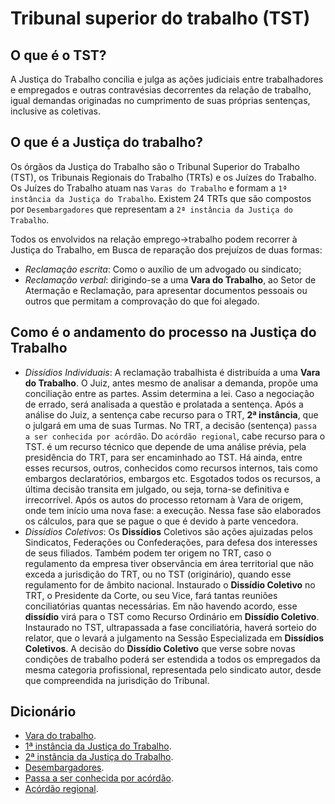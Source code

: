 # Tribunal superior do trabalho (TST)

## O que é o TST?

A Justiça do Trabalho concilia e julga as ações judiciais entre trabalhadores e empregados e outras contravésias decorrentes da relação de trabalho, igual demandas originadas no cumprimento de suas próprias sentenças, inclusive as coletivas.

## O que é a Justiça do trabalho?

Os órgãos da Justiça do Trabalho são o Tribunal Superior do Trabalho (TST), os Tribunais Regionais do Trabalho (TRTs) e os Juízes do Trabalho. Os Juízes do Trabalho atuam nas `Varas do Trabalho` e formam a `1ª instância da Justiça do Trabalho`. Existem 24 TRTs que são compostos por `Desembargadores` que representam a `2ª instância da Justiça do Trabalho`.

Todos os envolvidos na relação emprego->trabalho podem recorrer à Justiça do Trabalho, em Busca de reparação dos prejuízos de duas formas:

- *Reclamação escrita*: Como o auxílio de um advogado ou sindicato;
- *Reclamação verbal*: dirigindo-se a uma __Vara do Trabalho__, ao Setor de Atermação e Reclamação, para apresentar documentos pessoais ou outros que permitam a comprovação do que foi alegado.

## Como é o andamento do processo na Justiça do Trabalho

- *Dissídios Individuais*: A reclamação trabalhista é distribuída a uma __Vara do Trabalho__. O Juiz, antes mesmo de analisar a demanda, propõe uma conciliação entre as partes. Assim determina a lei.
Caso a negociação de errado, será analisada a questão e prolatada a sentença.
Após a análise do Juiz, a sentença cabe recurso para o TRT, __2ª instância__, que o julgará em uma de suas Turmas.
No TRT, a decisão (sentença) `passa a ser conhecida por acórdão`.
Do `acórdão regional`, cabe recurso para o TST. é um recurso técnico que depende de uma análise prévia, pela presidência do TRT, para ser encaminhado ao TST.
Há ainda, entre esses recursos, outros, conhecidos como recursos internos, tais como embargos declaratórios, embargos etc.
Esgotados todos os recursos, a última decisão transita em julgado, ou seja, torna-se definitiva e irrecorrível.
Após os autos do processo retornam à Vara de origem, onde tem início uma nova fase: a execução. Nessa fase são elaborados os cálculos, para que se pague o que é devido à parte vencedora.
- *Dissídios Coletivos*: Os __Dissídios__ Coletivos são ações ajuizadas pelos Sindicatos, Federações ou Confederações, para defesa dos interesses de seus filiados.
Também podem ter origem no TRT, caso o regulamento da empresa tiver observância em área territorial que não exceda a jurisdição do TRT, ou no TST (originário), quando esse regulamento for de âmbito nacional.
Instaurado o __Dissídio Coletivo__ no TRT, o Presidente da Corte, ou seu Vice, fará tantas reuniões conciliatórias quantas necessárias. Em não havendo acordo, esse __dissídio__ virá para o TST como Recurso Ordinário em __Dissídio Coletivo__.
Instaurado no TST, ultrapassada a fase conciliatória, haverá sorteio do relator, que o levará a julgamento na Sessão Especializada em __Dissídios Coletivos__.
A decisão do __Dissídio Coletivo__ que verse sobre novas condições de trabalho poderá ser estendida a todos os empregados da mesma categoria profissional, representada pelo sindicato autor, desde que compreendida na jurisdição do Tribunal.

## Dicionário

- [Vara do trabalho](https://pt.wikipedia.org/wiki/Vara_do_Trabalho).
- [1ª instância da Justiça do Trabalho](https://www.tst.jus.br/web/acesso-a-informacao/varas-do-trabalho#:~:text=A%20Vara%20do%20Trabalho%20%C3%A9,na%20forma%20de%20Reclama%C3%A7%C3%A3o%20Trabalhista.).
- [2ª instãncia da Justiça do Trabalho](https://www.cnmp.mp.br/portal/institucional/476-glossario/8009-instancia#:~:text=A%20segunda%20inst%C3%A2ncia%2C%20onde%20s%C3%A3o,dos%20tribunais%20de%20segunda%20inst%C3%A2ncia.).
- [Desembargadores](https://pt.wikipedia.org/wiki/Desembargador).
- [Passa a ser conhecida por acórdão](https://www.cnj.jus.br/cnj-servico-saiba-quando-a-decisao-final-e-dada-por-sentenca-ou-em-acordao/).
- [Acórdão regional](https://www.tre-sc.jus.br/comunicacao/noticias/2020/Outubro/glossario-eleitoral-esclarece-o-que-e-acordao).